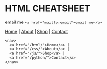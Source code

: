# HTML CHEATSHEET


<a href="mailto:email">email me</a>
`<a href="mailto:email">email me</a>`

<nav>
  <a href="/html/">Home</a> |
  <a href="/css/">About</a> |
  <a href="/js/">Shop</a> |
  <a href="/python/">Contact</a>
</nav>

```
<nav>
  <a href="/html/">Home</a> |
  <a href="/css/">About</a> |
  <a href="/js/">Shop</a> |
  <a href="/python/">Contact</a>
</nav>
```

